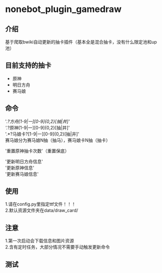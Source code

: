 # nonebot_plugin_gamedraw

## 介绍
基于爬取bwiki自动更新的抽卡插件（基本全是混合抽卡，没有什么限定池和up池）

## 目前支持的抽卡
* 原神
* 明日方舟
* 赛马娘

## 命令
'.*?方舟[1-9|一][0-9]{0,2}[抽|井]'<br>
'.*?原神[1-9|一][0-9]{0,2}[抽|井]'<br>
'.*?马娘卡?[1-9|一][0-9]{0,2}[抽|井]'<br>
赛马娘分为赛马娘N抽（抽马），赛马娘卡N抽（抽卡）

'重置原神抽卡次数'（重置保底）<br>

'更新明日方舟信息'<br>
'更新原神信息'<br>
'更新赛马娘信息'<br>

## 使用
  1.请在config.py里指定ttf文件！！！<br>
  2.默认资源文件夹在data/draw_card/

## 注意
1.第一次启动会下载信息和图片资源<br>
2.含有定时任务，大部分情况不需要手动触发更新命令

## 测试
